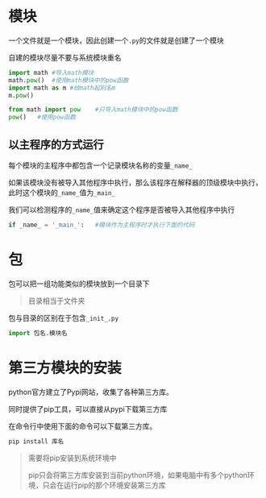# 模块

一个文件就是一个模块，因此创建一个`.py`的文件就是创建了一个模块

自建的模块尽量不要与系统模块重名

```python
import math	#导入math模块
math.pow()	#使用math模块中的pow函数
import math as m #给math起别名m
m.pow()
```

```python
from math import pow	#只导入math模块中的pow函数
pow()	#使用pow函数
```

## 以主程序的方式运行

每个模块的主程序中都包含一个记录模块名称的变量`_name_`

如果该模块没有被导入其他程序中执行，那么该程序在解释器的顶级模块中执行，此时这个模块的`_name_`值为`_main_`

我们可以检测程序的`_name_`值来确定这个程序是否被导入其他程序中执行

```python
if _name_ = '_main_':	#模块作为主程序时才执行下面的代码
```

# 包

包可以把一组功能类似的模块放到一个目录下

> 目录相当于文件夹

包与目录的区别在于包含`_init_.py`

```py
import 包名.模块名
```

# 第三方模块的安装
python官方建立了Pypi网站，收集了各种第三方库。

同时提供了pip工具，可以直接从pypi下载第三方库

在命令行中使用下面的命令可以下载第三方库。

```cmd
pip install 库名
```
> 需要将pip安装到系统环境中
> 
> pip只会将第三方库安装到当前python环境，如果电脑中有多个python环境，只会在运行pip的那个环境安装第三方库